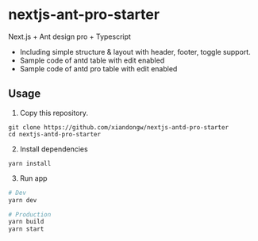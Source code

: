 # nextjs-ant-pro-starter
Next.js + Ant design pro + Typescript

- Including simple structure & layout with header, footer, toggle support.
- Sample code of antd table with edit enabled
- Sample code of antd pro table with edit enabled

## Usage
1. Copy this repository.
```
git clone https://github.com/xiandongw/nextjs-antd-pro-starter
cd nextjs-antd-pro-starter
```
2. Install dependencies
```
yarn install
```

3. Run app
``` bash
# Dev
yarn dev

# Production
yarn build
yarn start
```
